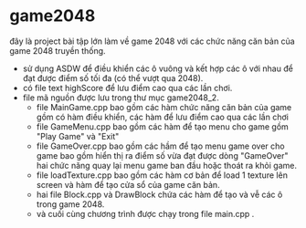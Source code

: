 # game2048
đây là project bài tập lớn làm về game 2048 với các chức năng căn bản của game 2048 truyền thống.
* sử dụng ASDW để điều khiển các ô vuông và kết hợp các ô với nhau để đạt được điểm số tối đa (có thể vượt qua 2048).
* có file text highScore để lưu điểm cao qua các lần chơi.
* file mã nguồn được lưu trong thư mục game2048_2.
  * file MainGame.cpp bao gồm các hàm chức năng căn bản của game gồm có hàm điều khiển, các hàm để lưu điểm cao qua các lần chơi
  * file GameMenu.cpp bao gồm các hàm để tạo menu cho game gồm "Play Game" và "Exit"
  * file GameOver.cpp bao gồm các hầm để tạo menu game over cho game bao gồm hiển thị ra điểm số vừa đạt được dòng "GameOver" hai chức năng quay lại menu game ban đầu hoặc thoát ra khỏi game.
  * file loadTexture.cpp bao gồm các hàm cơ bản để load 1 texture lên screen và hàm để tạo cửa sổ của game căn bản.
  * hai file Block.cpp và DrawBlock chứa các hàm để tạo và vễ các ô trong game 2048.
  * và cuối cùng chương trình được chạy trong file main.cpp .
